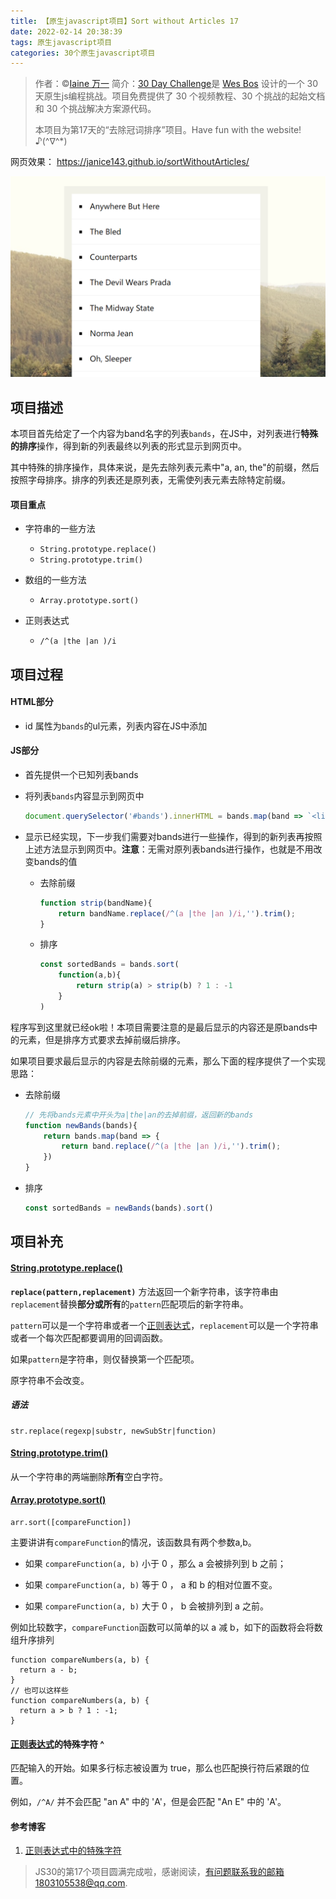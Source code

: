 ```yaml
---
title: 【原生javascript项目】Sort without Articles 17
date: 2022-02-14 20:38:39
tags: 原生javascript项目
categories: 30个原生javascript项目
---
```


> 作者：©[Iaine 万一](https://github.com/janice143?tab=repositories)
> 简介：[30 Day Challenge](https://courses.wesbos.com/account)是 [Wes Bos](https://github.com/wesbos) 设计的一个 30 天原生js编程挑战。项目免费提供了 30 个视频教程、30 个挑战的起始文档和 30 个挑战解决方案源代码。
>
> 本项目为第17天的“去除冠词排序”项目。Have fun with the website! ♪(^∇^*)

网页效果： https://janice143.github.io/sortWithoutArticles/

![](https://github.com/janice143/myblog.github.io/blob/master/images/js30_SortWithoutArticles17.png?raw=true)

## 项目描述

本项目首先给定了一个内容为band名字的列表`bands`，在JS中，对列表进行**特殊的排序**操作，得到新的列表最终以列表的形式显示到网页中。

其中特殊的排序操作，具体来说，是先去除列表元素中"a, an, the"的前缀，然后按照字母排序。排序的列表还是原列表，无需使列表元素去除特定前缀。

#### 项目重点

- 字符串的一些方法
  - `String.prototype.replace()`
  - `String.prototype.trim()`

- 数组的一些方法
  - `Array.prototype.sort()`

- 正则表达式
  - `/^(a |the |an )/i`

## 项目过程

#### HTML部分

-  id 属性为`bands`的ul元素，列表内容在JS中添加

#### JS部分

- 首先提供一个已知列表bands

- 将列表`bands`内容显示到网页中

  ```javascript
  document.querySelector('#bands').innerHTML = bands.map(band => `<li>${band}</li>`).join('');
  ```

- 显示已经实现，下一步我们需要对bands进行一些操作，得到的新列表再按照上述方法显示到网页中。**注意**：无需对原列表bands进行操作，也就是不用改变bands的值

  - 去除前缀

    ```javascript
    function strip(bandName){
        return bandName.replace(/^(a |the |an )/i,'').trim();
    }
    ```

  - 排序

    ```javascript
    const sortedBands = bands.sort(
        function(a,b){
            return strip(a) > strip(b) ? 1 : -1
        }
    )
    ```

程序写到这里就已经ok啦！本项目需要注意的是最后显示的内容还是原bands中的元素，但是排序方式要求去掉前缀后排序。

如果项目要求最后显示的内容是去除前缀的元素，那么下面的程序提供了一个实现思路：

- 去除前缀

  ```javascript
  // 先将bands元素中开头为a|the|an的去掉前缀，返回新的bands
  function newBands(bands){
      return bands.map(band => {
          return band.replace(/^(a |the |an )/i,'').trim();        
      })
  }
  ```

- 排序

  ```javascript
  const sortedBands = newBands(bands).sort()
  ```

## 项目补充

#### [String.prototype.replace()](https://developer.mozilla.org/zh-CN/docs/Web/JavaScript/Reference/Global_Objects/String/replace)

**`replace(pattern,replacement)`** 方法返回一个新字符串，该字符串由`replacement`替换**部分或所有**的`pattern`匹配项后的新字符串。

`pattern`可以是一个字符串或者一个[正则表达式](https://developer.mozilla.org/zh-CN/docs/Web/JavaScript/Reference/Global_Objects/RegExp)，`replacement`可以是一个字符串或者一个每次匹配都要调用的回调函数。

如果`pattern`是字符串，则仅替换第一个匹配项。

原字符串不会改变。

##### 语法

```
str.replace(regexp|substr, newSubStr|function)
```

#### [String.prototype.trim()](https://developer.mozilla.org/zh-CN/docs/Web/JavaScript/Reference/Global_Objects/String/Trim)

从一个字符串的两端删除**所有**空白字符。

#### [Array.prototype.sort()](https://developer.mozilla.org/zh-CN/docs/Web/JavaScript/Reference/Global_Objects/Array/sort)

```
arr.sort([compareFunction])
```

主要讲讲有`compareFunction`的情况，该函数具有两个参数a,b。

- 如果 `compareFunction(a, b)` 小于 0 ，那么 a 会被排列到 b 之前；

- 如果 `compareFunction(a, b)` 等于 0 ， a 和 b 的相对位置不变。

- 如果 `compareFunction(a, b)` 大于 0 ， b 会被排列到 a 之前。

例如比较数字，`compareFunction`函数可以简单的以 a 减 b，如下的函数将会将数组升序排列

```
function compareNumbers(a, b) {
  return a - b;
}
// 也可以这样些
function compareNumbers(a, b) {
  return a > b ? 1 : -1;
}
```

#### [正则表达式](https://developer.mozilla.org/zh-CN/docs/Web/JavaScript/Guide/Regular_Expressions)的特殊字符 ^

匹配输入的开始。如果多行标志被设置为 true，那么也匹配换行符后紧跟的位置。

例如，`/^A/` 并不会匹配 "an A" 中的 'A'，但是会匹配 "An E" 中的 'A'。

#### 参考博客

1. [正则表达式中的特殊字符](https://www.cnblogs.com/louby/p/4882148.html)

> JS30的第17个项目圆满完成啦，感谢阅读，有问题联系我的邮箱1803105538@qq.com.

